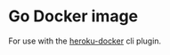 # Go Docker image

For use with the [heroku-docker](https://github.com/heroku/heroku-docker) cli plugin.

